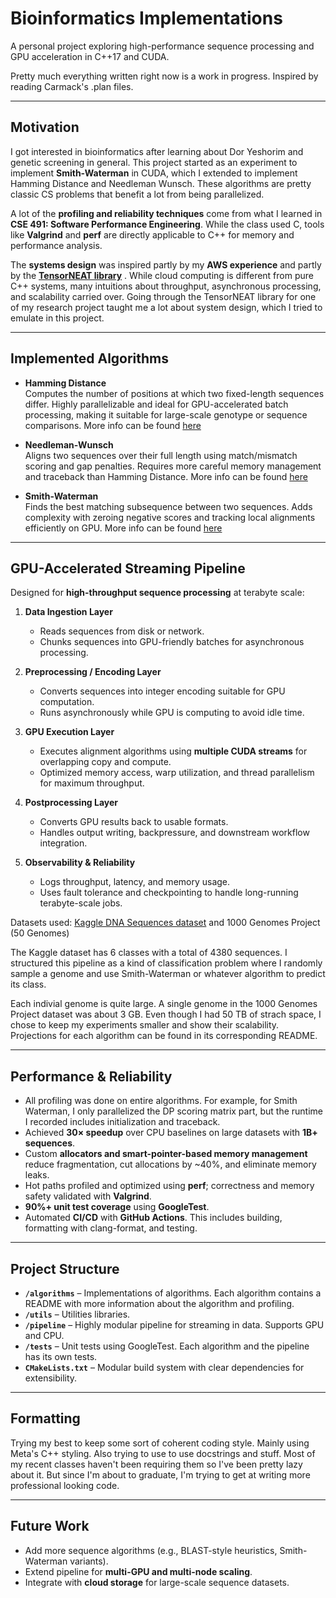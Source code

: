 # Bioinformatics Implementations

A personal project exploring high-performance sequence processing and GPU acceleration in C++17 and CUDA.

Pretty much everything written right now is a work in progress. Inspired by reading Carmack's .plan files.

---

## Motivation

I got interested in bioinformatics after learning about Dor Yeshorim and genetic screening in general. This project started as an experiment to implement **Smith-Waterman** in CUDA, which I extended to implement Hamming Distance and Needleman Wunsch. These algorithms are pretty classic CS problems that benefit a lot from being parallelized.

A lot of the **profiling and reliability techniques** come from what I learned in **CSE 491: Software Performance Engineering**. While the class used C, tools like **Valgrind** and **perf** are directly applicable to C++ for memory and performance analysis.

The **systems design** was inspired partly by my **AWS experience** and partly by the [**TensorNEAT library**](https://github.com/EMI-Group/tensorneat)
. While cloud computing is different from pure C++ systems, many intuitions about throughput, asynchronous processing, and scalability carried over. Going through the TensorNEAT library for one of my research project taught me a lot about system design, which I tried to emulate in this project.

---

## Implemented Algorithms

- **Hamming Distance**  
  Computes the number of positions at which two fixed-length sequences differ. Highly parallelizable and ideal for GPU-accelerated batch processing, making it suitable for large-scale genotype or sequence comparisons. More info can be found [here](https://en.wikipedia.org/wiki/Hamming_distance)

- **Needleman-Wunsch**  
  Aligns two sequences over their full length using match/mismatch scoring and gap penalties. Requires more careful memory management and traceback than Hamming Distance. More info can be found [here](https://en.wikipedia.org/wiki/Needleman%E2%80%93Wunsch_algorithm)

- **Smith-Waterman**  
  Finds the best matching subsequence between two sequences. Adds complexity with zeroing negative scores and tracking local alignments efficiently on GPU. More info can be found [here](https://en.wikipedia.org/wiki/Smith%E2%80%93Waterman_algorithm)

---

## GPU-Accelerated Streaming Pipeline

Designed for **high-throughput sequence processing** at terabyte scale:

1. **Data Ingestion Layer**  
   - Reads sequences from disk or network.  
   - Chunks sequences into GPU-friendly batches for asynchronous processing.

2. **Preprocessing / Encoding Layer**  
   - Converts sequences into integer encoding suitable for GPU computation.  
   - Runs asynchronously while GPU is computing to avoid idle time.

3. **GPU Execution Layer**  
   - Executes alignment algorithms using **multiple CUDA streams** for overlapping copy and compute.  
   - Optimized memory access, warp utilization, and thread parallelism for maximum throughput.

4. **Postprocessing Layer**  
   - Converts GPU results back to usable formats.  
   - Handles output writing, backpressure, and downstream workflow integration.

5. **Observability & Reliability**  
   - Logs throughput, latency, and memory usage.  
   - Uses fault tolerance and checkpointing to handle long-running terabyte-scale jobs.

Datasets used: [Kaggle DNA Sequences dataset](https://www.kaggle.com/datasets/nageshsingh/dna-sequence-dataset?resource=download) and 1000 Genomes Project (50 Genomes)

The Kaggle dataset has 6 classes with a total of 4380 sequences. I structured this pipeline as a kind of classification problem where I randomly sample a genome and use Smith-Waterman or whatever algorithm to predict its class.

Each indivial genome is quite large. A single genome in the 1000 Genomes Project dataset was about 3 GB. Even though I had 50 TB of strach space, I chose to keep my experiments smaller and show their scalability. Projections for each algorithm can be found in its corresponding README.

---

## Performance & Reliability

- All profiling was done on entire algorithms. For example, for Smith Waterman, I only parallelized the DP scoring matrix part, but the runtime I recorded includes initialization and traceback.
- Achieved **30× speedup** over CPU baselines on large datasets with **1B+ sequences**.  
- Custom **allocators and smart-pointer-based memory management** reduce fragmentation, cut allocations by ~40%, and eliminate memory leaks.  
- Hot paths profiled and optimized using **perf**; correctness and memory safety validated with **Valgrind**.  
- **90%+ unit test coverage** using **GoogleTest**.  
- Automated **CI/CD** with **GitHub Actions**. This includes building, formatting with clang-format, and testing.

---

## Project Structure

- **`/algorithms`** – Implementations of algorithms. Each algorithm contains a README with more information about the algorithm and profiling.
- **`/utils`** – Utilities libraries.  
- **`/pipeline`** – Highly modular pipeline for streaming in data. Supports GPU and CPU.
- **`/tests`** – Unit tests using GoogleTest. Each algorithm and the pipeline has its own tests.
- **`CMakeLists.txt`** – Modular build system with clear dependencies for extensibility.

---

## Formatting

Trying my best to keep some sort of coherent coding style. Mainly using Meta's C++ styling. Also trying to use to use docstrings and stuff. Most of my recent classes haven't been requiring them so I've been pretty lazy about it. But since I'm about to graduate, I'm trying to get at writing more professional looking code.

---

## Future Work

- Add more sequence algorithms (e.g., BLAST-style heuristics, Smith-Waterman variants).  
- Extend pipeline for **multi-GPU and multi-node scaling**.
- Integrate with **cloud storage** for large-scale sequence datasets.

